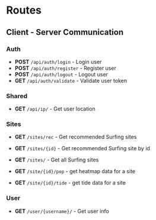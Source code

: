 # Routes

## Client - Server Communication

### Auth

- **POST** `/api/auth/login` - Login user
- **POST** `/api/auth/register` - Register user
- **POST** `/api/auth/logout` - Logout user
- **GET** `/api/auth/validate` - Validate user token

### Shared

- **GET** `/api/ip/` - Get user location

### Sites

- **GET** `/sites/rec` - Get recommended Surfing sites
- **GET** `/sites/{id}` - Get recommended Surfing site by id
- **GET** `/sites/` - Get all Surfing sites

- **GET** `/site/{id}/pop` - get heatmap data for a site
- **GET** `/site/{id}/tide` - get tide data for a site

### User

- **GET** `/user/{username}/` - Get user info